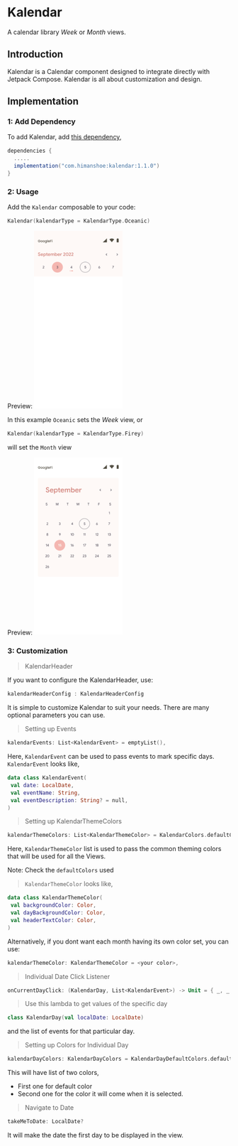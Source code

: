 # Kalendar

A calendar library *Week* or *Month* views.

## Introduction

Kalendar is a Calendar component designed to integrate directly with Jetpack Compose. Kalendar is all about customization and design.

## Implementation

### 1: Add Dependency

To add Kalendar, add [this dependency](https://search.maven.org/artifact/com.himanshoe/kalendar),

```gradle  
dependencies {  
  .....
  implementation("com.himanshoe:kalendar:1.1.0")
}  
```  

### 2: Usage

Add the `Kalendar` composable to your code:

```kotlin  
Kalendar(kalendarType = KalendarType.Oceanic)  
```  

Preview:
<img src= "/art/oceanic.png" data-canonical-src="/art/oceanic.png" width="200" height="400" />

In this example `Oceanic` sets the *Week* view, or

```kotlin  
Kalendar(kalendarType = KalendarType.Firey)  
```  

will set the `Month` view

Preview:
<img src= "/art/kalendar-firey.png" data-canonical-src="/art/kalendar-firey.png" width="200" height="400" />

### 3: Customization

> KalendarHeader

If you want to configure the KalendarHeader, use:
```kotlin
kalendarHeaderConfig : KalendarHeaderConfig
```

It is simple to customize Kalendar to suit your needs. There are many optional parameters you can use.

> Setting up Events

```kotlin
kalendarEvents: List<KalendarEvent> = emptyList(),
```

Here, `KalendarEvent` can be used to pass events to mark specific days. `KalendarEvent` looks like,

```kotlin
data class KalendarEvent(  
 val date: LocalDate,  
 val eventName: String,  
 val eventDescription: String? = null,  
)
```

> Setting up KalendarThemeColors

```kotlin
kalendarThemeColors: List<KalendarThemeColor> = KalendarColors.defaultColors(),

```

Here, `KalendarThemeColor` list is used to pass the common theming colors that will be used for all the Views.

Note: Check the `defaultColors` used

> `KalendarThemeColor` looks like,

```kotlin
data class KalendarThemeColor(  
 val backgroundColor: Color,  
 val dayBackgroundColor: Color,  
 val headerTextColor: Color,  
)
```

Alternatively, if you dont want each month having its own color set, you can use:

```kotlin
kalendarThemeColor: KalendarThemeColor = <your color>,
```

> Individual Date Click Listener

```kotlin
onCurrentDayClick: (KalendarDay, List<KalendarEvent>) -> Unit = { _, _ -> },
```

> Use this lambda to get values of the specific day

```kotlin
class KalendarDay(val localDate: LocalDate)
```

and the list of events for that particular day.

> Setting up Colors for Individual Day

```kotlin
kalendarDayColors: KalendarDayColors = KalendarDayDefaultColors.defaultColors()
```

This will have list of two colors,

* First one for default color
* Second one for the color it will come when it is selected.

> Navigate to Date

``` kotlin
takeMeToDate: LocalDate?
```

It will make the date the first day to be displayed in the view.
